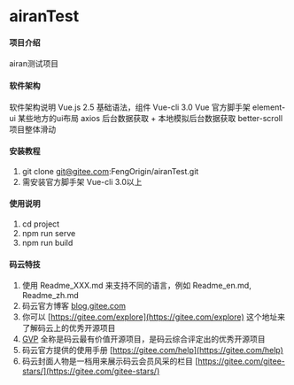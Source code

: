 # airanTest

#### 项目介绍
airan测试项目

#### 软件架构
软件架构说明
Vue.js 2.5 	基础语法，组件
Vue-cli 3.0 Vue 官方脚手架
element-ui	某些地方的ui布局
axios 		后台数据获取 + 本地模拟后台数据获取
better-scroll 项目整体滑动

#### 安装教程

1. git clone git@gitee.com:FengOrigin/airanTest.git
2. 需安装官方脚手架 Vue-cli 3.0以上

#### 使用说明

1. cd project 
2. npm run serve
3. npm run build

#### 码云特技

1. 使用 Readme\_XXX.md 来支持不同的语言，例如 Readme\_en.md, Readme\_zh.md
2. 码云官方博客 [blog.gitee.com](https://blog.gitee.com)
3. 你可以 [https://gitee.com/explore](https://gitee.com/explore) 这个地址来了解码云上的优秀开源项目
4. [GVP](https://gitee.com/gvp) 全称是码云最有价值开源项目，是码云综合评定出的优秀开源项目
5. 码云官方提供的使用手册 [https://gitee.com/help](https://gitee.com/help)
6. 码云封面人物是一档用来展示码云会员风采的栏目 [https://gitee.com/gitee-stars/](https://gitee.com/gitee-stars/)